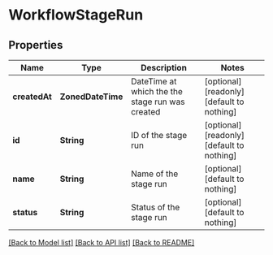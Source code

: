 # WorkflowStageRun


## Properties
Name | Type | Description | Notes
------------ | ------------- | ------------- | -------------
**createdAt** | **ZonedDateTime** | DateTime at which the the stage run was created | [optional] [readonly] [default to nothing]
**id** | **String** | ID of the stage run | [optional] [readonly] [default to nothing]
**name** | **String** | Name of the stage run | [optional] [default to nothing]
**status** | **String** | Status of the stage run | [optional] [default to nothing]


[[Back to Model list]](../README.md#models) [[Back to API list]](../README.md#api-endpoints) [[Back to README]](../README.md)


